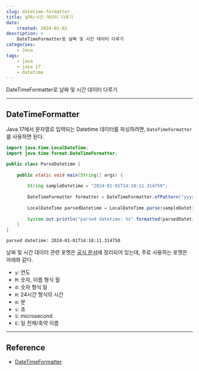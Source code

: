 ```yaml
---
slug: datetime-formatter
title: 날짜/시간 데이터 다루기
date:
    created: 2024-01-02
description: >
    DateTimeFormatter로 날짜 및 시간 데이터 다루기
categories:
    - Java
tags:
    - java
    - java 17
    - datetime
---
```


DateTimeFormatter로 날짜 및 시간 데이터 다루기  

<!-- more -->

---

## DateTimeFormatter

Java 17에서 문자열로 입력되는 Datetime 데이터를 파싱하려면, `DateTimeFormatter`를 사용하면 된다.  

```java
import java.time.LocalDateTime;
import java.time.format.DateTimeFormatter;

public class ParseDatetime {
    
    public static void main(String[] args) {
    
        String sampleDatetime = "2024-01-01T14:18:11.314750";
        
        DateTimeFormatter formatter = DateTimeFormatter.ofPattern("yyyy-MM-dd'T'HH:mm:ss.SSSSSS");
        
        LocalDateTime parsedDatetime = LocalDateTime.parse(sampleDatetime, formatter);
        
        System.out.println("parsed datetime: %s".formatted(parsedDatetime));
    }
}
```
```
parsed datetime: 2024-01-01T14:18:11.314750
```

날짜 및 시간 데이터 관련 포멧은 [공식 문서](https://docs.oracle.com/en/java/javase/17/docs/api/java.base/java/time/format/DateTimeFormatter.html)에 정리되어 있는데, 주로 사용하는 포멧은 아래와 같다.  

- `y`: 연도
- `M`: 숫자, 이름 형식 월
- `d`: 숫자 형식 일
- `H`: 24시간 형식의 시간
- `m`: 분
- `s`: 초
- `S`: microsecond
- `E`: 일 전체/축약 이름

---
## Reference
- [DateTimeFormatter](https://docs.oracle.com/en/java/javase/17/docs/api/java.base/java/time/format/DateTimeFormatter.html)